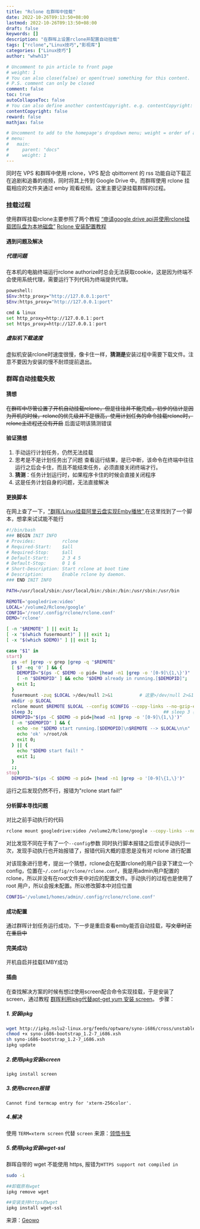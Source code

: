 ```yaml
---
title: "Rclone 在群晖中挂载"
date: 2022-10-26T09:13:50+08:00
lastmod: 2022-10-26T09:13:50+08:00
draft: false
keywords: []
description: "在群晖上设置rclone并配置自动挂载"
tags: ["rclone","Linux技巧","影视库"]
categories: ["Linux技巧"]
author: "whwh13"

# Uncomment to pin article to front page
# weight: 1
# You can also close(false) or open(true) something for this content.
# P.S. comment can only be closed
comment: false
toc: true
autoCollapseToc: false
# You can also define another contentCopyright. e.g. contentCopyright: "This is another copyright."
contentCopyright: false
reward: false
mathjax: false

# Uncomment to add to the homepage's dropdown menu; weight = order of article
# menu:
#   main:
#     parent: "docs"
#     weight: 1
---
```

同时在 VPS 和群晖中使用 rclone，VPS 配合 qbittorrent 的 rss 功能自动下载正在追剧和追番的视频，同时将其上传到 Google Drive 中。而群晖使用 rclone 挂载相应的文件夹通过 emby 观看视频。这里主要记录挂载群晖的过程。

### 挂载过程

使用群晖挂载rclone主要参照了两个教程
 [“申请google drive api并使用rclone挂载团队盘为本地磁盘”](https://blog.csdn.net/diqiudq/article/details/126070602)
[Rclone 安装配置教程](https://www.bilibili.com/read/cv16130034)

#### 遇到问题及解决

##### 代理问题

在本机的电脑终端运行rclone authorize时总会无法获取cookie，这是因为终端不会使用系统代理，需要运行下列代码为终端提供代理。

```sh
poweshell:
$Env:http_proxy="http://127.0.0.1:port"
$Env:https_proxy="http://127.0.0.1:port"

cmd & linux
set http_proxy=http://127.0.0.1：port
set https_proxy=http://127.0.0.1：port
```

##### 虚拟机下载速度

虚拟机安装rclone时速度很慢，像卡住一样，**猜测是**安装过程中需要下载文件。注意不要因为安装的慢不耐烦提前退出。

<!--more-->

### 群晖自动挂载失败

#### 猜想

~~在群晖中尽管设置了开机自动挂载rclone，但是往往并不能完成，初步的估计是因为开机的时候，rclone的优先级并不是很高，使用计划任务的命令挂载rclone时，rclone主进程还没有开启~~
后面证明该猜测错误

#### 验证猜想

1. 手动运行计划任务，仍然无法挂载
2. 思考是不是计划任务出了问题
查看运行结果，是已中断，该命令在终端中往往运行之后会卡住，而且不能结束任务，必须直接关闭终端才行。
3. **猜测**：任务计划运行时，如果程序卡住的时候会直接关闭程序
4. 这是任务计划自身的问题，无法直接解决

#### 更换脚本

在网上查了一下，["群晖/Linux挂载阿里云盘实现Emby播放"](https://zhuanlan.zhihu.com/p/400651565),在这里找到了一个脚本，想拿来试试能不能行

```sh
#!/bin/bash
### BEGIN INIT INFO
# Provides:          rclone
# Required-Start:    $all
# Required-Stop:     $all
# Default-Start:     2 3 4 5
# Default-Stop:      0 1 6
# Short-Description: Start rclone at boot time
# Description:       Enable rclone by daemon.
### END INIT INFO

PATH=/usr/local/sbin:/usr/local/bin:/sbin:/bin:/usr/sbin:/usr/bin

REMOTE='googledrive:video'
LOCAL='/volume2/Rclone/google'
CONFIG='/root/.config/rclone/rclone.conf'
DEMO='rclone'

[ -n "$REMOTE" ] || exit 1;
[ -x "$(which fusermount)" ] || exit 1;
[ -x "$(which $DEMO)" ] || exit 1;

case "$1" in
start)
  ps -ef |grep -v grep |grep -q "$REMOTE"
  [ $? -eq '0' ] && {
    DEMOPID="$(ps -C $DEMO -o pid= |head -n1 |grep -o '[0-9]\{1,\}')"
    [ -n "$DEMOPID" ] && echo "$DEMO already in running.[$DEMOPID]";
    exit 1;
  }
  fusermount -zuq $LOCAL >/dev/null 2>&1          # 这里>/dev/null 2>&1意思是把输出全部丢弃
  mkdir -p $LOCAL
  rclone mount $REMOTE $LOCAL --config $CONFIG --copy-links --no-gzip-encoding --no-check-certificate --allow-other --allow-non-empty --umask 000 >/dev/null 2>&1 &
  sleep 3;                                                 ## sleep 3 表示暂停三秒再执行下一个任务
  DEMOPID="$(ps -C $DEMO -o pid=|head -n1 |grep -o '[0-9]\{1,\}')"
  [ -n "$DEMOPID" ] && {                                                              # -n 表示如果字符串长度不为0，返回true
    echo -ne "$DEMO start running.[$DEMOPID]\n$REMOTE --> $LOCAL\n\n"
    echo 'ok' >/root/ok
    exit 0;
  } || {
    echo "$DEMO start fail! "
    exit 1;
  }
  ;;
stop)
  DEMOPID="$(ps -C $DEMO -o pid= |head -n1 |grep -o '[0-9]\{1,\}')"
```

运行之后发现仍然不行，报错为"rclone start fail!"

#### 分析脚本寻找问题

对比之前手动执行的代码

```sh
rclone mount googledrive:video /volume2/Rclone/google --copy-links --no-gzip-encoding --no-check-certificate --allow-other --allow-non-empty --umask 000
```

对比发现不同在于有了一个`--config`参数
同时执行脚本报错之后尝试手动执行一次，发现手动执行也开始报错了，报错代码大概的意思是没有对 rclone 进行配置

对该现象进行思考，提出一个猜想，rclone会在配置rclone的用户目录下建立一个config，位置在`~/.config/rclone/rclone.conf`，我是用admin用户配置的rclone，所以并没有在root文件夹中对应的配置文件。手动执行的过程也是使用了 root 用户，所以会报未配置。所以修改脚本中对应位置

```sh
CONFIG='/volume1/homes/admin/.config/rclone/rclone.conf'
```

#### 成功配置

通过群晖计划任务运行成功，下一步是重启查看emby能否自动挂载，~~写文章时正在重启中~~

#### 完美成功

开机自启并挂载EMBY成功

#### 插曲

在查找解决方案的时候有想过使用screen配合命令实现挂载，于是安装了screen，通过教程 [群晖利用ipkg代替apt-get yum 安装 screen](https://lil.cx/527.html)。
步骤：

##### 1. 安装ipkg

```sh
wget http://ipkg.nslu2-linux.org/feeds/optware/syno-i686/cross/unstable/syno-i686-bootstrap_1.2-7_i686.xsh
chmod +x syno-i686-bootstrap_1.2-7_i686.xsh
sh syno-i686-bootstrap_1.2-7_i686.xsh
ipkg update
```

##### 2.使用ipkg安装screen

```sh
ipkg install screen
```

##### 3.使用screen报错

```er
Cannot find termcap entry for 'xterm-256color'.
```

##### 4.解决

使用 `TERM=xterm screen` 代替 `screen`
来源：[领悟书生](https://m.656463.com/wenda/Unixpmsycxcwzbdxterm256colordter_95)

##### 5.使用ipkg安装wget-ssl

群晖自带的 wget 不能使用 https, 报错为`HTTPS support not compiled in`

```sh
sudo -i

##卸载原有wget
ipkg remove wget

##安装支持https的wget
ipkg install wget-ssl
```

来源：[Geowo](https://www.cnblogs.com/geowo/p/14941705.html)
